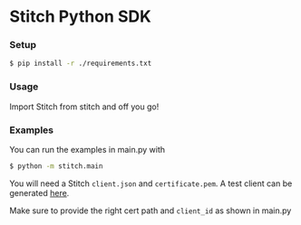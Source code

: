 # Stitch Python SDK
### Setup
```zsh
$ pip install -r ./requirements.txt
```

### Usage
Import Stitch from stitch and off you go!

### Examples
You can run the examples in main.py with
```zsh
$ python -m stitch.main
```

You will need a Stitch `client.json` and `certificate.pem`.
A test client can be generated [here](https://stitch.money/get-access).

Make sure to provide the right cert path and `client_id` as shown
in main.py
